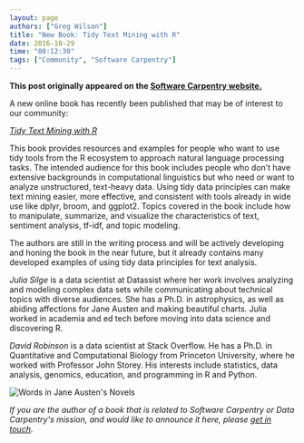 ```yaml
---
layout: page
authors: ["Greg Wilson"]
title: "New Book: Tidy Text Mining with R"
date: 2016-10-29
time: "00:12:30"
tags: ["Community", "Software Carpentry"]
---
```


<p><b>This post originally appeared on the <a href="https://software-carpentry.org/">Software Carpentry website.</a></b></p>

A new online book has recently been published that may be of interest to our community:

*[Tidy Text Mining with R](http://tidytextmining.com/)*

This book provides resources and examples for people who want to use
tidy tools from the R ecosystem to approach natural language
processing tasks. The intended audience for this book includes people
who don’t have extensive backgrounds in computational linguistics but
who need or want to analyze unstructured, text-heavy data. Using tidy
data principles can make text mining easier, more effective, and
consistent with tools already in wide use like dplyr, broom, and
ggplot2. Topics covered in the book include how to manipulate,
summarize, and visualize the characteristics of text, sentiment
analysis, tf-idf, and topic modeling.

The authors are still in the writing process and will be actively
developing and honing the book in the near future, but it already
contains many developed examples of using tidy data principles for
text analysis.

*Julia Silge* is a data scientist at Datassist where her work involves
analyzing and modeling complex data sets while communicating about
technical topics with diverse audiences. She has a Ph.D. in
astrophysics, as well as abiding affections for Jane Austen and making
beautiful charts. Julia worked in academia and ed tech before moving
into data science and discovering R.

*David Robinson* is a data scientist at Stack Overflow. He has a Ph.D.
in Quantitative and Computational Biology from Princeton University,
where he worked with Professor John Storey. His interests include
statistics, data analysis, genomics, education, and programming in R
and Python.

<img src="{{site.filesurl}}/2016/10/jane-austen.png" alt="Words in Jane Austen's Novels" />

*If you are the author of a book that is related to Software Carpentry
or Data Carpentry's mission, and would like to announce it here,
please [get in touch](mailto:{{site.contact}}).*
